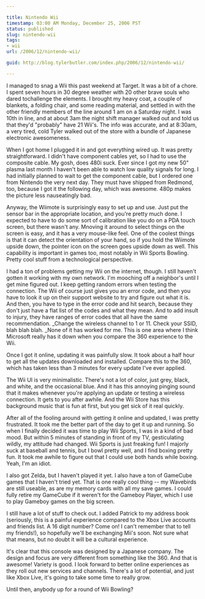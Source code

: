 ```yaml
---

title: Nintendo Wii
timestamp: 03:00 AM Monday, December 25, 2006 PST
status: published
slug: nintendo-wii
tags:
- wii
url: /2006/12/nintendo-wii/

guid: http://blog.tylerbutler.com/index.php/2006/12/nintendo-wii/

---
```


I managed to snag a Wii this past weekend at Target. It was a bit of a chore.
I spent seven hours in 30 degree weather with 20 other brave souls who dared
tochallenge the elements. I brought my heavy coat, a couple of blankets, a
folding chair, and some reading material, and settled in with the other
friendly members of the line around 1 am on a Saturday night. I was 10th in
line, and at about 3am the night shift manager walked out and told us that
they'd "probably" have 21 Wii's. The info was accurate, and at 8:30am, a very
tired, cold Tyler walked out of the store with a bundle of Japanese electronic
awesomeness.

When I got home I plugged it in and got everything wired up. It was pretty
straightforward. I didn't have component cables yet, so I had to use the
composite cable. My gosh, does 480i suck. Ever since I got my new 50" plasma
last month I haven't been able to watch low quality signals for long. I had
initially planned to wait to get the component cable, but I ordered one from
Nintendo the very next day. They must have shipped from Redmond, too, because
I got it the following day, which was awesome. 480p makes the picture less
nauseatingly bad.

Anyway, the Wiimote is surprisingly easy to set up and use. Just put the
sensor bar in the appropriate location, and you're pretty much done. I
expected to have to do some sort of calibration like you do on a PDA touch
screen, but there wasn't any. Mnoving it around to select things on the screen
is easy, and it has a very mouse-like feel. One of the coolest things is that
it can detect the orientation of your hand, so if you hold the Wiimote upside
down, the pointer icon on the screen goes upside down as well. This capability
is important in games too, most notably in Wii Sports Bowling. Pretty cool
stuff from a technological perspective.

I had a ton of problems getting my Wii on the internet, though. I still
haven't gotten it working with my own network. I'm mooching off a neighbor's
until I get mine figured out. I keep getting random errors when testing the
connection. The Wii of course just gives you an error code, and then you have
to look it up on their support website to try and figure out what it is. And
then, you have to type in the error code and hit search, because they don't
just have a flat list of the codes and what they mean. And to add insult to
injury, they have ranges of error codes that all have the same recommendation.
_Change the wireless channel to 1 or 11. Check your SSID, blah blah blah.
_None of it has worked for me. This is one area where I think Microsoft really
has it down when you compare the 360 experience to the Wii.

Once I got it online, updating it was painfully slow. It took about a half
hour to get all the updates downloaded and installed. Compare this to the 360,
which has taken less than 3 minutes for every update I've ever applied.

The Wii UI is very minimalistic. There's not a lot of color, just grey, black,
and white, and the occasional blue. And it has this annoying pinging sound
that it makes whenever you're applying an update or testing a wireless
connection. It gets to you after awhile. And the Wii Store has this background
music that is fun at first, but you get sick of it real quickly.

After all of the fooling around with getting it online and updated, I was
pretty frustrated. It took me the better part of the day to get it up and
running. So when I finally decided it was time to play Wii Sports, I was in a
kind of bad mood. But within 5 minutes of standing in front of my TV,
gesticulating wildly, my attitude had changed. Wii Sports is just freaking
fun! I majorly suck at baseball and tennis, but I bowl pretty well, and I find
boxing pretty fun. It took me awhile to figure out that I could use both hands
while boxing. Yeah, I'm an idiot.

I also got Zelda, but I haven't played it yet. I also have a ton of GameCube
games that I haven't tried yet. That is one really cool thing -- my Wavebirds
are still useable, as are my memory cards with all my save games. I could
fully retire my GameCube if it weren't for the Gameboy Player, which I use to
play Gameboy games on the big screen.

I still have a lot of stuff to check out. I added Patrick to my address book
(seriously, this is a painful experience compared to the Xbox Live accounts
and friends list. A 16 digit number? Come on! I can't remember that to tell my
friends!), so hopefully we'll be exchanging Mii's soon. Not sure what that
means, but no doubt it will be a cultural experience.

It's clear that this console was designed by a Japanese company. The design
and focus are very different from something like the 360. And that is awesome!
Variety is good. I look forward to better online experiences as they roll out
new services and channels. There's a lot of potential, and just like Xbox
Live, it's going to take some time to really grow.

Until then, anybody up for a round of Wii Bowling?

